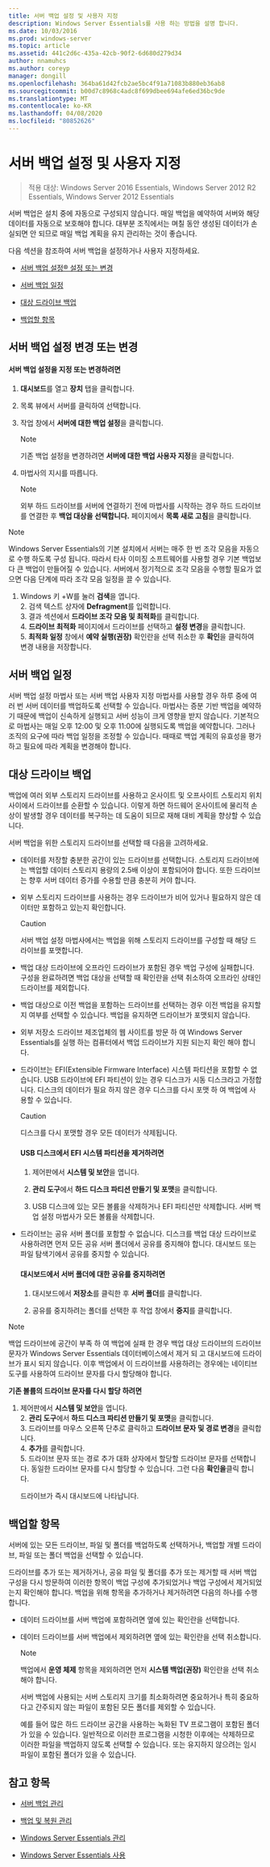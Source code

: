 ```yaml
---
title: 서버 백업 설정 및 사용자 지정
description: Windows Server Essentials를 사용 하는 방법을 설명 합니다.
ms.date: 10/03/2016
ms.prod: windows-server
ms.topic: article
ms.assetid: 441c2d6c-435a-42cb-90f2-6d680d279d34
author: nnamuhcs
ms.author: coreyp
manager: dongill
ms.openlocfilehash: 364ba61d42fcb2ae5bc4f91a71083b880eb36ab8
ms.sourcegitcommit: b00d7c8968c4adc8f699dbee694afe6ed36bc9de
ms.translationtype: MT
ms.contentlocale: ko-KR
ms.lasthandoff: 04/08/2020
ms.locfileid: "80852626"
---
```

# <a name="set-up-or-customize-server-backup"></a>서버 백업 설정 및 사용자 지정

>적용 대상: Windows Server 2016 Essentials, Windows Server 2012 R2 Essentials, Windows Server 2012 Essentials
  
 서버 백업은 설치 중에 자동으로 구성되지 않습니다. 매일 백업을 예약하여 서버와 해당 데이터를 자동으로 보호해야 합니다. 대부분 조직에서는 며칠 동안 생성된 데이터가 손실되면 안 되므로 매일 백업 계획을 유지 관리하는 것이 좋습니다.  
  
 다음 섹션을 참조하여 서버 백업을 설정하거나 사용자 지정하세요.  
  
-   [서버 백업 설정&reg; 설정 또는 변경](Set-up-or-customize-server-backup.md#BKMK_1)
  
-   [서버 백업 일정](Set-up-or-customize-server-backup.md#BKMK_2)  
  
-   [대상 드라이브 백업](Set-up-or-customize-server-backup.md#BKMK_Target)  
  
-   [백업할 항목](Set-up-or-customize-server-backup.md#BKMK_4)  
  
##  <a name="set-up-or-change-server-backup-settings"></a><a name="BKMK_1"></a>서버 백업 설정 변경 또는 변경  
  
#### <a name="to-set-up-or-change-server-backup-settings"></a>서버 백업 설정을 지정 또는 변경하려면  
  
1.  **대시보드**를 열고 **장치** 탭을 클릭합니다.  
  
2.  목록 뷰에서 서버를 클릭하여 선택합니다.  
  
3.  작업 창에서 **서버에 대한 백업 설정**을 클릭합니다.  
  
    > [!NOTE]
    >  기존 백업 설정을 변경하려면 **서버에 대한 백업 사용자 지정**을 클릭합니다.  
  
4.  마법사의 지시를 따릅니다.  
  
    > [!NOTE]
    >  외부 하드 드라이브를 서버에 연결하기 전에 마법사를 시작하는 경우 하드 드라이브를 연결한 후 **백업 대상을 선택합니다.** 페이지에서 **목록 새로 고침**을 클릭합니다.  
  
> [!NOTE]
>  Windows Server Essentials의 기본 설치에서 서버는 매주 한 번 조각 모음을 자동으로 수행 하도록 구성 됩니다. 따라서 타사 이미징 소프트웨어를 사용할 경우 기본 백업보다 큰 백업이 만들어질 수 있습니다. 서버에서 정기적으로 조각 모음을 수행할 필요가 없으면 다음 단계에 따라 조각 모음 일정을 끌 수 있습니다.  
> 
> 1. Windows 키 +W를 눌러 **검색**을 엽니다.  
>    2. 검색 텍스트 상자에 **Defragment**를 입력합니다.  
>    3. 결과 섹션에서 **드라이브 조각 모음 및 최적화**를 클릭합니다.  
>    4. **드라이브 최적화** 페이지에서 드라이브를 선택하고 **설정 변경**을 클릭합니다.  
>    5. **최적화 일정** 창에서 **예약 실행(권장)** 확인란을 선택 취소한 후 **확인**을 클릭하여 변경 내용을 저장합니다.  
  
##  <a name="server-backup-schedule"></a><a name="BKMK_2"></a>서버 백업 일정  
 서버 백업 설정 마법사 또는 서버 백업 사용자 지정 마법사를 사용할 경우 하루 중에 여러 번 서버 데이터를 백업하도록 선택할 수 있습니다. 마법사는 증분 기반 백업을 예약하기 때문에 백업이 신속하게 실행되고 서버 성능이 크게 영향을 받지 않습니다. 기본적으로 마법사는 매일 오후 12:00 및 오후 11:00에 실행되도록 백업을 예약합니다. 그러나 조직의 요구에 따라 백업 일정을 조정할 수 있습니다. 때때로 백업 계획의 유효성을 평가하고 필요에 따라 계획을 변경해야 합니다.  
  
##  <a name="backup-target-drive"></a><a name="BKMK_Target"></a>대상 드라이브 백업  
 백업에 여러 외부 스토리지 드라이브를 사용하고 온사이트 및 오프사이트 스토리지 위치 사이에서 드라이브를 순환할 수 있습니다. 이렇게 하면 하드웨어 온사이트에 물리적 손상이 발생할 경우 데이터를 복구하는 데 도움이 되므로 재해 대비 계획을 향상할 수 있습니다.  
  
 서버 백업을 위한 스토리지 드라이브를 선택할 때 다음을 고려하세요.  
  
-   데이터를 저장할 충분한 공간이 있는 드라이브를 선택합니다. 스토리지 드라이브에는 백업할 데이터 스토리지 용량의 2.5배 이상이 포함되어야 합니다. 또한 드라이브는 향후 서버 데이터 증가를 수용할 만큼 충분히 커야 합니다.  
  
-   외부 스토리지 드라이브를 사용하는 경우 드라이브가 비어 있거나 필요하지 않은 데이터만 포함하고 있는지 확인합니다.  
  
    > [!CAUTION]
    >  서버 백업 설정 마법사에서는 백업을 위해 스토리지 드라이브를 구성할 때 해당 드라이브를 포맷합니다.  
  
-   백업 대상 드라이브에 오프라인 드라이브가 포함된 경우 백업 구성에 실패합니다. 구성을 완료하려면 백업 대상을 선택할 때 확인란을 선택 취소하여 오프라인 상태인 드라이브를 제외합니다.  
  
-   백업 대상으로 이전 백업을 포함하는 드라이브를 선택하는 경우 이전 백업을 유지할지 여부를 선택할 수 있습니다. 백업을 유지하면 드라이브가 포맷되지 않습니다.  
  
-   외부 저장소 드라이브 제조업체의 웹 사이트를 방문 하 여 Windows Server Essentials를 실행 하는 컴퓨터에서 백업 드라이브가 지원 되는지 확인 해야 합니다.  
  
-   드라이브는 EFI(Extensible Firmware Interface) 시스템 파티션을 포함할 수 없습니다. USB 드라이브에 EFI 파티션이 있는 경우 디스크가 시동 디스크라고 가정합니다. 디스크의 데이터가 필요 하지 않은 경우 디스크를 다시 포맷 하 여 백업에 사용할 수 있습니다.  
  
    > [!CAUTION]
    >  디스크를 다시 포맷할 경우 모든 데이터가 삭제됩니다.  
  
    #### <a name="to-remove-an-efi-system-partition-from-a-usb-disk"></a>USB 디스크에서 EFI 시스템 파티션을 제거하려면  
  
    1.  제어판에서 **시스템 및 보안**을 엽니다.  
  
    2.  **관리 도구**에서 **하드 디스크 파티션 만들기 및 포맷**을 클릭합니다.  
  
    3.  USB 디스크에 있는 모든 볼륨을 삭제하거나 EFI 파티션만 삭제합니다. 서버 백업 설정 마법사가 모든 볼륨을 삭제합니다.  
  
-   드라이브는 공유 서버 폴더를 포함할 수 없습니다. 디스크를 백업 대상 드라이브로 사용하려면 먼저 모든 공유 서버 폴더에서 공유를 중지해야 합니다. 대시보드 또는 파일 탐색기에서 공유를 중지할 수 있습니다.  
  
    #### <a name="to-stop-sharing-on-a-server-folder-from-the-dashboard"></a>대시보드에서 서버 폴더에 대한 공유를 중지하려면  
  
    1.  대시보드에서 **저장소**를 클릭한 후 **서버 폴더**를 클릭합니다.  
  
    2.  공유를 중지하려는 폴더를 선택한 후 작업 창에서 **중지**를 클릭합니다.  
  
> [!NOTE]
>  백업 드라이브에 공간이 부족 하 여 백업에 실패 한 경우 백업 대상 드라이브의 드라이브 문자가 Windows Server Essentials 데이터베이스에서 제거 되 고 대시보드에 드라이브가 표시 되지 않습니다. 이후 백업에서 이 드라이브를 사용하려는 경우에는 네이티브 도구를 사용하여 드라이브 문자를 다시 할당해야 합니다.  
> 
>  **기존 볼륨의 드라이브 문자를 다시 할당 하려면**  
> 
> 1. 제어판에서 **시스템 및 보안**을 엽니다.  
>    2. **관리 도구**에서 **하드 디스크 파티션 만들기 및 포맷**을 클릭합니다.  
>    3. 드라이브를 마우스 오른쪽 단추로 클릭하고 **드라이브 문자 및 경로 변경**을 클릭합니다.  
>    4. **추가**를 클릭합니다.  
>    5. 드라이브 문자 또는 경로 추가 대화 상자에서 할당할 드라이브 문자를 선택합니다. 동일한 드라이브 문자를 다시 할당할 수 있습니다. 그런 다음 **확인을**클릭 합니다.  
> 
>    드라이브가 즉시 대시보드에 나타납니다.  
  
##  <a name="items-to-be-backed-up"></a><a name="BKMK_4"></a>백업할 항목  
 서버에 있는 모든 드라이브, 파일 및 폴더를 백업하도록 선택하거나, 백업할 개별 드라이브, 파일 또는 폴더 백업을 선택할 수 있습니다.  
  
 드라이브를 추가 또는 제거하거나, 공유 파일 및 폴더를 추가 또는 제거할 때 서버 백업 구성을 다시 방문하여 이러한 항목이 백업 구성에 추가되었거나 백업 구성에서 제거되었는지 확인해야 합니다. 백업을 위해 항목을 추가하거나 제거하려면 다음의 하나를 수행합니다.  
  
- 데이터 드라이브를 서버 백업에 포함하려면 옆에 있는 확인란을 선택합니다.  
  
- 데이터 드라이브를 서버 백업에서 제외하려면 옆에 있는 확인란을 선택 취소합니다.  
  
  > [!NOTE]
  >  백업에서 **운영 체제** 항목을 제외하려면 먼저 **시스템 백업(권장)** 확인란을 선택 취소해야 합니다.  
  
  서버 백업에 사용되는 서버 스토리지 크기를 최소화하려면 중요하거나 특히 중요하다고 간주되지 않는 파일이 포함된 모든 폴더를 제외할 수 있습니다.  
  
  예를 들어 많은 하드 드라이브 공간을 사용하는 녹화된 TV 프로그램이 포함된 폴더가 있을 수 있습니다. 일반적으로 이러한 프로그램을 시청한 이후에는 삭제하므로 이러한 파일을 백업하지 않도록 선택할 수 있습니다. 또는 유지하지 않으려는 임시 파일이 포함된 폴더가 있을 수 있습니다.  
  
## <a name="see-also"></a>참고 항목  
  
-   [서버 백업 관리](Manage-Server-Backup-in-Windows-Server-Essentials.md)  
  
-   [백업 및 복원 관리](Manage-Backup-and-Restore-in-Windows-Server-Essentials.md)  
  
-   [Windows Server Essentials 관리](Manage-Windows-Server-Essentials.md)  
  
-   [Windows Server Essentials 사용](../use/Use-Windows-Server-Essentials.md)
